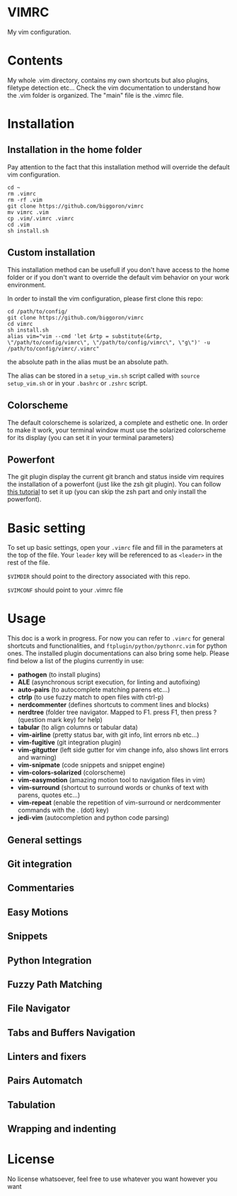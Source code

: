 # VIMRC
My vim configuration.

# Contents
My whole .vim directory, contains my own shortcuts but also plugins, filetype detection etc...
Check the vim documentation to understand how the .vim folder is organized.  The "main" file is the .vimrc file.

# Installation

## Installation in the home folder

Pay attention to the fact that this installation method will override the default vim configuration. 

```
cd ~
rm .vimrc
rm -rf .vim
git clone https://github.com/biggoron/vimrc
mv vimrc .vim
cp .vim/.vimrc .vimrc
cd .vim
sh install.sh
```

## Custom installation

This installation method can be usefull if you don't have access to the home folder or if you don't want to override the default vim behavior on your work environment.

In order to install the vim configuration, please first clone this repo:

```
cd /path/to/config/
git clone https://github.com/biggoron/vimrc
cd vimrc
sh install.sh
alias vim="vim --cmd 'let &rtp = substitute(&rtp, \"/path/to/config/vimrc\", \"/path/to/config/vimrc\", \"g\")' -u /path/to/config/vimrc/.vimrc"
```

the absolute path in the alias must be an absolute path.

The alias can be stored in a `setup_vim.sh` script called with `source setup_vim.sh` or in your `.bashrc` or `.zshrc` script.


## Colorscheme

The default colorscheme is solarized, a complete and esthetic one. In order to make it work, your terminal window must use the solarized colorscheme for its display (you can set it in your terminal parameters)

## Powerfont

The git plugin display the current git branch and status inside vim requires the installation of a powerfont (just like the zsh git plugin). You can follow [this tutorial](https://dwijaybane.wordpress.com/2017/12/04/oh-my-zsh-and-powerline-fonts-setup-for-awesome-terminal-in-ubuntu-16-04/) to set it up (you can skip the zsh part and only install the powerfont).

# Basic setting

To set up basic settings, open your `.vimrc` file and fill in the parameters at the top of the file. Your `leader` key will be referenced to as `<leader>` in the rest of the file. 

`$VIMDIR` should point to the directory associated with this repo.

`$VIMCONF` should point to your .vimrc file


# Usage

This doc is a work in progress. For now you can refer to `.vimrc` for general shortcuts and functionalities, and `ftplugin/python/pythonrc.vim` for python ones. The installed plugin documentations can also bring some help. Please find below a list of the plugins currently in use:

- **pathogen** (to install plugins)
- **ALE** (asynchronous script execution, for linting and autofixing)
- **auto-pairs** (to autocomplete matching parens etc...)
- **ctrlp** (to use fuzzy match to open files with ctrl-p)
- **nerdcommenter** (defines shortcuts to comment lines and blocks)
- **nerdtree** (folder tree navigator. Mapped to F1. press F1, then press ? (question mark key) for help)
- **tabular** (to align columns or tabular data)
- **vim-airline** (pretty status bar, with git info, lint errors nb etc...)
- **vim-fugitive** (git integration plugin)
- **vim-gitgutter** (left side gutter for vim change info, also shows lint errors and warning)
- **vim-snipmate** (code snippets and snippet engine)
- **vim-colors-solarized** (colorscheme)
- **vim-easymotion** (amazing motion tool to navigation files in vim)
- **vim-surround** (shortcut to surround words or chunks of text with parens, quotes etc...)
- **vim-repeat** (enable the repetition of vim-surround or nerdcommenter commands with the . (dot) key)
- **jedi-vim** (autocompletion and python code parsing)

## General settings

## Git integration

## Commentaries

## Easy Motions

## Snippets

## Python Integration

## Fuzzy Path Matching

## File Navigator

## Tabs and Buffers Navigation

## Linters and fixers

## Pairs Automatch

## Tabulation

## Wrapping and indenting


# License
No license whatsoever, feel free to use whatever you want however you want

